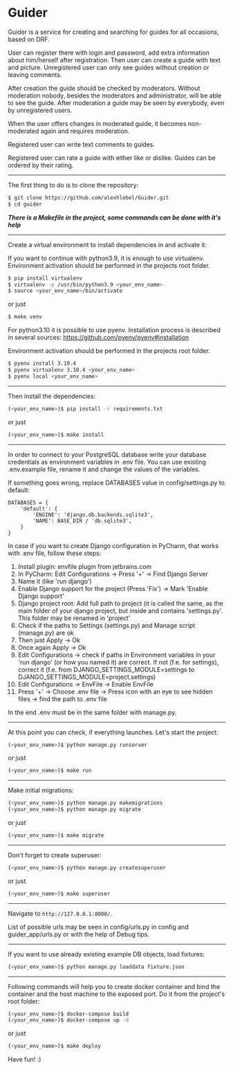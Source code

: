 # Guider
Guider is a service for creating and searching for guides for all occasions, based on DRF.

User can register there with login and password, add extra information about him/herself after registration.
Then user can create a guide with text and picture. Unregistered user can only see guides without creation or leaving comments. 

After creation the guide should be checked by moderators.
Without moderation nobody, besides the moderators and administrator, will be able to see the guide.
After moderation a guide may be seen by everybody, even by unregistered users.

When the user offers changes in moderated guide, it becomes non-moderated again and requires moderation.

Registered user can write text comments to guides.

Registered user can rate a guide with either like or dislike. Guides can be ordered by their rating.
___
The first thing to do is to clone the repository:
```sh
$ git clone https://github.com/alexhlobel/Guider.git
$ cd guider
```
***There is a Makefile in the project, some commands can be done with it's help***
___
Create a virtual environment to install dependencies in and activate it:

If you want to continue with python3.9, it is enough to use virtualenv.
Environment activation should be performed in the projects root folder.
```sh
$ pip install virtualenv
$ virtualenv -p /usr/bin/python3.9 <your_env_name>
$ source <your_env_name>/bin/activate
```
or just
```sh
$ make venv
```
For python3.10 it is possible to use pyenv.
Installation process is described in several sources:
https://github.com/pyenv/pyenv#installation

Environment activation should be performed in the projects root folder.
```sh
$ pyenv install 3.10.4
$ pyenv virtualenv 3.10.4 <your_env_name>
$ pyenv local <your_env_name>
```
___
Then install the dependencies:
```sh
(<your_env_name>)$ pip install -r requirements.txt
```
or just
```sh
(<your_env_name>)$ make install
```
___
In order to connect to your PostgreSQL database write your database credentials as environment variables in .env file.
You can use existing .env.example file, rename it and change the values of the variables.

If something goes wrong, replace DATABASES value in config/settings.py to default:
```
DATABASES = {
    'default': {
        'ENGINE': 'django.db.backends.sqlite3',
        'NAME': BASE_DIR / 'db.sqlite3',
    }
}
```
In case if you want to create Django configuration in PyCharm, that works with .env file, follow these steps:
1. Install plugin: envfile plugin from jetbrains.com
2. In PyCharm: Edit Configurations -> Press '+' -> Find Django Server
3. Name it (like 'run django')
4. Enable Django support for the project (Press 'Fix') -> Mark 'Enable Django support'
5. Django project root: Add full path to project (it is called the same, as the main folder of your django project, but inside and contains 'settings.py'. This folder may be renamed in 'project'
6. Check if the paths to Settings (settings.py) and Manage script (manage.py) are ok
7. Then just Apply -> Ok
8. Once again Apply -> Ok
9. Edit Configurations -> check if paths in Environment variables in your 'run django' (or how you named it) are correct. If not (f.e. for settings), correct it (f.e. from DJANGO_SETTINGS_MODULE=settings to DJANGO_SETTINGS_MODULE=project.settings) 
10. Edit Configurations -> EnvFile -> Enable EnvFile
11. Press '+' -> Choose .env file -> Press icon with an eye to see hidden files -> find the path to .env file

In the end .env must be in the same folder with manage.py.
___
At this point you can check, if everything launches. Let's start the project:
```sh
(<your_env_name>)$ python manage.py runserver
```
or just
```sh
(<your_env_name>)$ make run
```
___
Make initial migrations:
```sh
(<your_env_name>)$ python manage.py makemigrations
(<your_env_name>)$ python manage.py migrate
```
or just
```sh
(<your_env_name>)$ make migrate
```
___
Don't forget to create superuser:
```sh
(<your_env_name>)$ python manage.py createsuperuser
```
or just
```sh
(<your_env_name>)$ make superuser
```
---
Navigate to `http://127.0.0.1:8000/`.

List of possible urls may be seen in config/urls.py in config and guider_app/urls.py
or with the help of Debug tips.
___
If you want to use already existing example DB objects, load fixtures:
```sh
(<your_env_name>)$ python manage.py loaddata fixture.json
```
___
Following commands will help you to create docker container and bind the container and the host machine to the exposed port.
Do it from the project's root folder:
```sh
(<your_env_name>)$ docker-compose build
(<your_env_name>)$ docker-compose up -d
```
or just
```sh
(<your_env_name>)$ make deploy
```

Have fun! :)